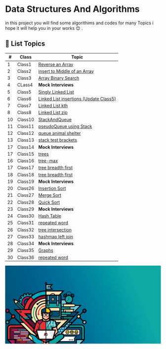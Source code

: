 # Data Structures And Algorithms

in this project you will find some algorithims and codes for many Topics i hope it will help you in your works  :blush: .

## :page_with_curl: List Topics

 #|Class|Topic
---|-----|----
1  |Class1|[Reverse an Array](./read/ReverseAnArray.md)
2  |Class2|[insert to Middle of an Array](./read/insertToMiddleOfAnArray.md)
3  |Class3|[Array Binary Search](./read/ArrayBinarySearch.md)
4  |CLass4|**Mock Interviews**
5  |Class5|[Singly Linked List](./read/SinglyLinkedList.md)
6  |Class6|[Linked List insertions (Update Class5)](./read/LinkedListinsertions.md)
7  |Class7|[Linked List kth ](./read/linked-list-kth.md)
8  |Class8|[Linked List zip ](./read/Class8_linked-list-zip.md)
10 |Class10|[StackAndQueue](./read/Class10_StackAndQueue.md)
11 |Class11|[pseudoQueue using Stack](./read/Class11_stack-and-queue.md)
12 |Class12|[queue animal shelter](./read/Class12_stack-queue-animal-shelter.md)
13 |Class13|[stack test brackets](./read/Class13_stack-queue-brackets.md)
17 |Class14|**Mock Interviews**
17 |Class15|[trees](./read/Class15_trees.md)
16 |Class16|[tree-max](./read/Class16_tree-max.md)
17 |Class17|[tree breadth first](./read/Class17_tree-breadth-first.md)
18 |Class18|[tree breadth first](./read/Class18_tree-fizz-buzz.md)
19 |Class19|**Mock Interviews**
20 |Class26|[Insertion Sort](./read/BLOG.md)
21 |Class27|[Merge Sort](./read/sorting/merge/README.md)
22 |Class28|[Quick Sort](./read/sorting/quick/README.md)
23 |Class29|**Mock Interviews**
24 |Class30|[Hash Table](./read/HashTables.md)
25 |Class31|[repeated word](./read/hashmap-repeated-word.md)
26 |Class32|[tree intersection](./read/tree_intersection.md)
27 |Class33|[hashmap left join](./read/hashmap-left-join.md)
28 |Class34|**Mock Interviews**
29 |Class35|[Graphs](./read/HashTables.md)
30 |Class36|[repeated word](./read/hashmap-repeated-word.md)









![img](./image/challenge-Logo2.jpg)

